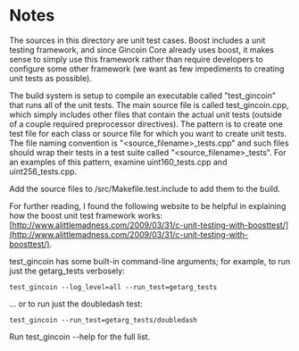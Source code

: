 # Notes
The sources in this directory are unit test cases.  Boost includes a
unit testing framework, and since Gincoin Core already uses boost, it makes
sense to simply use this framework rather than require developers to
configure some other framework (we want as few impediments to creating
unit tests as possible).

The build system is setup to compile an executable called "test_gincoin"
that runs all of the unit tests.  The main source file is called
test_gincoin.cpp, which simply includes other files that contain the
actual unit tests (outside of a couple required preprocessor
directives).  The pattern is to create one test file for each class or
source file for which you want to create unit tests.  The file naming
convention is "<source_filename>_tests.cpp" and such files should wrap
their tests in a test suite called "<source_filename>_tests".  For an
examples of this pattern, examine uint160_tests.cpp and
uint256_tests.cpp.

Add the source files to /src/Makefile.test.include to add them to the build.

For further reading, I found the following website to be helpful in
explaining how the boost unit test framework works:
[http://www.alittlemadness.com/2009/03/31/c-unit-testing-with-boosttest/](http://www.alittlemadness.com/2009/03/31/c-unit-testing-with-boosttest/).

test_gincoin has some built-in command-line arguments; for
example, to run just the getarg_tests verbosely:

    test_gincoin --log_level=all --run_test=getarg_tests

... or to run just the doubledash test:

    test_gincoin --run_test=getarg_tests/doubledash

Run  test_gincoin --help   for the full list.

